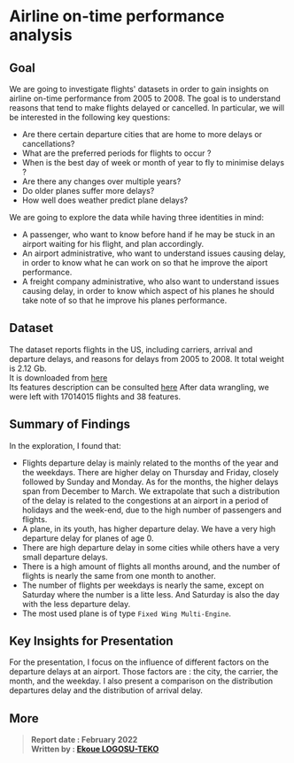 # Airline on-time performance analysis

## Goal
We are going to investigate flights' datasets in order to gain insights on airline on-time performance from 2005 to 2008. The goal is to understand reasons that tend to make flights delayed or cancelled. In particular, we will be interested in the following key questions:

* Are there certain departure cities that are home to more delays or cancellations?
* What are the preferred periods for flights to occur ?
* When is the best day of week or month of year to fly to minimise delays ?
* Are there any changes over multiple years?
* Do older planes suffer more delays?
* How well does weather predict plane delays?


We are going to explore the data while having three identities in mind:
*  A passenger, who want to know before hand if he may be stuck in an airport waiting for his flight, and plan accordingly.
* An airport administrative, who want to understand issues causing delay, in order to know what he can work on so that he improve the aiport performance.
* A freight company administrative, who also want to understand issues causing delay, in order to know which aspect of his planes he should take note of so that he improve his planes performance.


## Dataset
The dataset reports flights in the US, including carriers, arrival and departure delays, and reasons for delays from 2005 to 2008. It total weight is 2.12 Gb.         
It is downloaded from [here](https://dataverse.harvard.edu/dataset.xhtml?persistentId=doi:10.7910/DVN/HG7NV7)                     
Its features description can be consulted [here](https://www.transtats.bts.gov/DatabaseInfo.asp?QO_VQ=EFD&Yv0x=D)
After data wrangling, we were left with 17014015 flights and 38 features.


## Summary of Findings
In the exploration, I found that: 

* Flights departure delay is mainly related to the months of the year and the weekdays. There are higher delay on Thursday and Friday, closely followed by Sunday and Monday. As for the months, the higher delays span from December to March. We extrapolate that such a distribution of the delay is related to the congestions at an airport in a period of holidays and the week-end, due to the high number of passengers and flights.
* A plane, in its youth, has higher departure delay. We have a very high departure delay for planes of age 0.
* There are high departure delay in some cities while others have a very small departure delays.
* There is a high amount of flights all months around, and the number of flights is nearly the same from one month to another.
* The number of flights per weekdays is nearly the same, except on Saturday where the number is a litte less. And Saturday is also the day with the less departure delay.
* The most used plane is of type `Fixed Wing Multi-Engine`.


## Key Insights for Presentation
For the presentation, I focus on the influence of different factors on the departure delays at an airport. Those factors are : the city, the carrier, the month, and the weekday. I also present a comparison on the distribution departures delay and the distribution of arrival delay.        

## More
> **Report date : February 2022**     
> **Written by : [Ekoue LOGOSU-TEKO](https://www.linkedin.com/in/ekouelogosuteko/?locale=en_US)**
